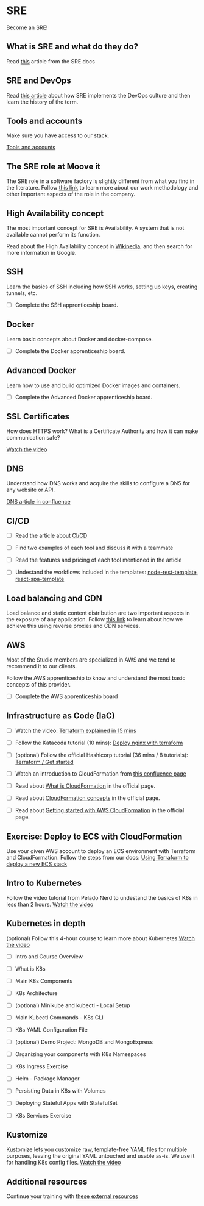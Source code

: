# SRE

Become an SRE!


## What is SRE and what do they do?

Read [this](https://mooveit.atlassian.net/wiki/spaces/SRE/pages/1421606931/What+is+SRE) article from the SRE docs


## SRE and DevOps

Read [this article](https://mooveit.atlassian.net/wiki/spaces/SRE/pages/1337262081/SRE+and+DevOps) about how SRE implements the DevOps culture and then learn the history of the term.


## Tools and accounts

Make sure you have access to our stack.

[Tools and accounts](https://mooveit.atlassian.net/wiki/spaces/SRE/pages/1428127773/Tools+and+accounts)


## The SRE role at Moove it

The SRE role in a software factory is slightly different from what you find in the literature. Follow [this link](https://mooveit.atlassian.net/wiki/spaces/SRE/pages/1482981377/The+SRE+role+in+Moove+it) to learn more about our work methodology and other important aspects of the role in the company.

## High Availability concept

The most important concept for SRE is Availability. A system that is not available cannot perform its function.

Read about the High Availability concept in [Wikipedia](https://en.wikipedia.org/wiki/High_availability), and then search for more information in Google.

## SSH

Learn the basics of SSH including how SSH works, setting up keys, creating tunnels, etc.

- [ ] Complete the SSH apprenticeship board.


## Docker

Learn basic concepts about Docker and docker-compose.

- [ ] Complete the Docker apprenticeship board.


## Advanced Docker

Learn how to use and build optimized Docker images and containers.

- [ ] Complete the Advanced Docker apprenticeship board.


## SSL Certificates

How does HTTPS work? What is a Certificate Authority and how it can make communication safe?

[Watch the video](https://www.youtube.com/watch?v=T4Df5_cojAs)


## DNS

Understand how DNS works and acquire the skills to configure a DNS for any website or API.

[DNS article in confluence](https://mooveit.atlassian.net/wiki/spaces/SRE/pages/1324285953/DNS)


## CI/CD

- [ ] Read the article about [CI/CD](https://mooveit.atlassian.net/wiki/spaces/SRE/pages/1428062242/CI+CD)
- [ ] Find two examples of each tool and discuss it with a teammate
- [ ] Read the features and pricing of each tool mentioned in the article
- [ ] Undestand the workflows included in the templates: [node-rest-template](https://github.com/moove-it/node-rest-template), [react-spa-template](https://github.com/moove-it/react-spa-template)


## Load balancing and CDN

Load balance and static content distribution are two important aspects in the exposure of any application. Follow [this link](https://mooveit.atlassian.net/wiki/spaces/SRE/pages/1444839433/Reverse+Proxy) to learn about how we achieve this using reverse proxies and CDN services.


## AWS

Most of the Studio members are specialized in AWS and we tend to recommend it to our clients.

Follow the AWS apprenticeship to know and understand the most basic concepts of this provider.

- [ ] Complete the AWS apprenticeship board


## Infrastructure as Code (IaC)

- [ ] Watch the video: [Terraform explained in 15 mins](https://www.youtube.com/watch?v=l5k1ai_GBDE)
- [ ] Follow the Katacoda tutorial (10 mins): [Deploy nginx with terraform](https://www.katacoda.com/courses/terraform/deploy-nginx)
- [ ] (optional) Follow the official Hashicorp tutorial (36 mins / 8 tutorials): [Terraform / Get started](https://learn.hashicorp.com/collections/terraform/aws-get-started)
- [ ] Watch an introduction to CloudFormation from [this confluence page](https://mooveit.atlassian.net/wiki/spaces/SRE/pages/1425834058/IaC+CloudFormation)
- [ ] Read about [What is CloudFormation](https://docs.aws.amazon.com/AWSCloudFormation/latest/UserGuide/Welcome.html) in the official page.
- [ ] Read about [CloudFormation concepts](https://docs.aws.amazon.com/AWSCloudFormation/latest/UserGuide/cfn-whatis-concepts.html) in the official page.
- [ ] Read about [Getting started with AWS CloudFormation](https://docs.aws.amazon.com/AWSCloudFormation/latest/UserGuide/GettingStarted.html) in the official page.


## Exercise: Deploy to ECS with CloudFormation

Use your given AWS account to deploy an ECS environment with Terraform and CloudFormation. Follow the steps from our docs: [Using Terraform to deploy a new ECS stack](https://mooveit.atlassian.net/wiki/spaces/STUD/pages/2258501662/Using+Terraform+to+deploy+a+new+ECS+stack?atlOrigin=eyJpIjoiOTI3MGExMGZlYWU4NDdhOWExYmVlNWNkN2JhMDVlZTUiLCJwIjoiY29uZmx1ZW5jZS1jaGF0cy1pbnQifQ)


## Intro to Kubernetes

Follow the video tutorial from Pelado Nerd to undestand the basics of K8s in less than 2 hours.
[Watch the video](https://youtu.be/DCoBcpOA7W4)


## Kubernetes in depth

(optional) Follow this 4-hour course to learn more about Kubernetes
[Watch the video](https://www.youtube.com/watch?v=X48VuDVv0do)

- [ ] Intro and Course Overview
- [ ] What is K8s
- [ ] Main K8s Components
- [ ] K8s Architecture
- [ ] (optional) Minikube and kubectl - Local Setup
- [ ] Main Kubectl Commands - K8s CLI
- [ ] K8s YAML Configuration File
- [ ] (optional) Demo Project: MongoDB and MongoExpress
- [ ] Organizing your components with K8s Namespaces
- [ ] K8s Ingress Exercise
- [ ] Helm - Package Manager
- [ ] Persisting Data in K8s with Volumes
- [ ] Deploying Stateful Apps with StatefulSet
- [ ] K8s Services Exercise


## Kustomize

Kustomize lets you customize raw, template-free YAML files for multiple purposes, leaving the original YAML untouched and usable as-is. We use it for handling K8s config files.
[Watch the video](https://www.youtube.com/watch?v=Twtbg6LFnAg&t=3s)


## Additional resources

Continue your training with [these external resources](https://mooveit.atlassian.net/wiki/spaces/SRE/pages/1421606938/External+resources+related+to+SRE)
